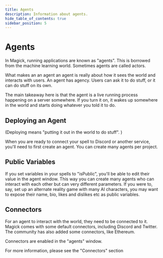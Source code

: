 ```yaml
---
title: Agents
description: Information about agents.
hide_table_of_contents: true
sidebar_position: 5
---
```


# Agents

In Magick, running applications are known as "agents". This is borrowed from the machine learning world. Sometimes agents are called actors.

What makes an an agent an agent is really about how it sees the world and interacts with users. An agent has agency. Users can ask it to do stuff, or it can do stuff on its own.

The main takeaway here is that the agent is a live running process happening on a server somewhere. If you turn it on, it wakes up somewhere in the world and starts doing whatever you told it to do.

## Deploying an Agent

(Deploying means "putting it out in the world to do stuff". )

When you are ready to connect your spell to Discord or another service, you'll need to first create an agent. You can create many agents per project.

## Public Variables

If you set variables in your spells to "isPublic", you'll be able to edit their value in the agent window. This way you can create many agents who can interact with each other but can very different parameters. If you were to, say, set up an alternate reality game with many AI characters, you may want to expose their name, bio, likes and dislikes etc as public variables.

## Connectors

For an agent to interact with the world, they need to be connected to it. Magick comes with some default connectors, including Discord and Twitter. The community has also added some connectors, like Ethereum.

Connectors are enabled in the "agents" window.

For more information, please see the "Connectors" section
